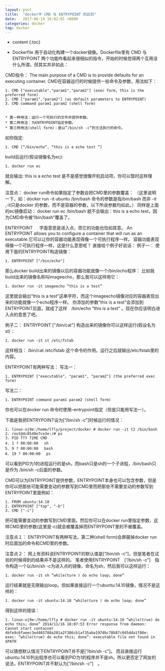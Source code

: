 ```yaml
---
layout: post
title:  "docker中 CMD 与 ENTRYPOINT 的区别"
date:   2017-06-19 16:02:01 +0800
categories: docker
tag: docker
---
```


* content
{:toc}




- Dockerfile 用于自动化构建一个docker镜像。Dockerfile里有 CMD 与 ENTRYPOINT 两个功能咋看起来很相似的指令，开始的时候觉得两个互用没什么所谓，但其实并非如此：

CMD指令：
The main purpose of a CMD is to provide defaults for an executing container.
CMD在容器运行的时候提供一些命令及参数，用法如下：


	1. CMD ["executable","param1","param2"] (exec form, this is the preferred form) 
	2. CMD ["param1","param2"] (as default parameters to ENTRYPOINT) 
	3. CMD command param1 param2 (shell form) 


	* 第一种用法：运行一个可执行的文件并提供参数。
	* 第二种用法：为ENTRYPOINT指定参数。
	* 第三种用法(shell form)：是以”/bin/sh -c”的方法执行的命令。


如你指定:


	1. CMD [“/bin/echo”, “this is a echo test ”] 

build后运行(假设镜像名为ec):


	1. docker run ec 

就会输出: this is a echo test
是不是感觉很像开机启动项，你可以暂时这样理解。

注意点：
docker run命令如果指定了参数会把CMD里的参数覆盖： （这里说明一下，如：docker run -it ubuntu /bin/bash 命令的参数是指/bin/bash 而非 -it ,-it只是docker 的参数，而不是容器的参数，以下所说参数均如此。）
同样是上面的ec镜像启动：
docker run ec /bin/bash
就不会输出：this is a echo test，因为CMD命令被”/bin/bash”覆盖了。

ENTRYPOINT 　
字面意思是进入点，而它的功能也恰如其意。
An ENTRYPOINT allows you to configure a container that will run as an executable.它可以让你的容器功能表现得像一个可执行程序一样。
容器功能表现得像一个可执行程序一样，这是什么意思呢？
直接给个例子好说话：
例子一：
使用下面的ENTRYPOINT构造镜像：


	1. ENTRYPOINT ["/bin/echo"] 

那么docker build出来的镜像以后的容器功能就像一个/bin/echo程序：
比如我build出来的镜像名称叫imageecho，那么我可以这样用它：


	1. docker run -it imageecho “this is a test” 

这里就会输出”this is a test”这串字符，而这个imageecho镜像对应的容器表现出来的功能就像一个echo程序一样。 你添加的参数“this is a test”会添加到ENTRYPOINT后面，就成了这样　/bin/echo “this is a test” 。现在你应该明白进入点的意思了吧。

例子二：
ENTRYPOINT ["/bin/cat"]
构造出来的镜像你可以这样运行(假设名为st)：


	1. docker run -it st /etc/fstab 

这样相当： /bin/cat /etc/fstab 这个命令的作用。运行之后就输出/etc/fstab里的内容。

ENTRYPOINT有两种写法：
写法一：


	1. ENTRYPOINT ["executable", "param1", "param2"] (the preferred exec form) 

写法二：


	1. ENTRYPOINT command param1 param2 (shell form) 

你也可以在docker run 命令时使用–entrypoint指定（但是只能用写法一）。

下面是我把ENTRYPOINT设为[“/bin/sh -c”]时候运行的情况：


	1. linux-oj9e:/home/lfly/project/docker # docker run -it t2 /bin/bash 
	2. root@4c8549e7ce3e:/# ps 
	3. PID TTY TIME CMD 
	4. 1 ? 00:00:00 　sh 
	5. 9 ? 00:00:00 　bash 
	6. 19 ? 00:00:00 　ps 

可以看到PID为1的进程运行的是sh，而bash只是sh的一个子进程，/bin/bash只是作为 /bin/sh -c后面的参数。

CMD可以为ENTRYPOINT提供参数，ENTRYPOINT本身也可以包含参数，但是你可以把那些可能需要变动的参数写到CMD里而把那些不需要变动的参数写到ENTRYPOINT里面例如：


	1. FROM ubuntu:14.10  
	2. ENTRYPOINT ["top", "-b"]   
	3. CMD ["-c"]  

把可能需要变动的参数写到CMD里面。然后你可以在docker run里指定参数，这样CMD里的参数(这里是-c)就会被覆盖掉而ENTRYPOINT里的不被覆盖。

注意点１：
ENTRYPOINT有两种写法，第二种(shell form)会屏蔽掉docker run时后面加的命令和CMD里的参数。

注意点２：
网上有资料说ENTRYPOINT的默认值是[”/bin/sh -c”]，但是笔者在试验的时候得到的结果并不是这样的。
笔者使用ENTRYPOINT　[“/bin/sh -c”]　指令构造一个以/bin/sh -c为进入点的镜像，命名为sh，然后我可以这样运行：


	1. docker run -it sh “while(ture ) do echo loop; done” 

运行结果就是无限输出loop。但如果直接运行一个ubuntu:14.10镜像，情况不是这样的：


	1. docker run -it ubuntu:14.10 “while(ture ) do echo loop; done” 

得到这样的错误：


	1. linux-oj9e:/home/lfly # docker run -it ubuntu:14.10 “while(true) do echo this; done” 2014/11/16 18:07:53 Error response from daemon: Cannot start container 4bfe9c6faeec3ed465788a201a2f386cb1af35aba197dbc78b87c0d5dda1f88e: exec: “while(true) do echo this; done”: executable file not found in $PATH 

可以猜想默认情况下ENTRYPOINT并不是[“/bin/sh -c”]。
而且直接运行ubuntu:14.10列出程序也可以看到PID为1的程序并不是sh。所以更否定了网友的说法，ENTRYPOINT并不默认为[“/bin/sh -c”]　。
